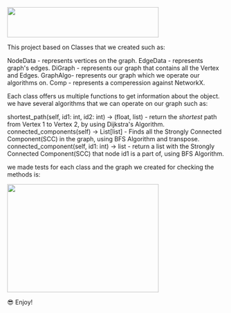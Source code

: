 <img src="/Pictures/OOP_EX3 Python.jpeg" height="70" width="350" >

This project based on Classes that we created such as:

NodeData - represents vertices on the graph.
EdgeData - represents graph's edges.
DiGraph - represents our graph that contains all the Vertex and Edges.
GraphAlgo- represents our graph which we operate our algorithms on.
Comp - represents a comperession against NetworkX.

Each class offers us multiple functions to get information about the object.
we have several algorithms that we can operate on our graph such as:

shortest_path(self, id1: int, id2: int) -> (float, list) - return the *shortest* path from Vertex 1 to Vertex 2,
by using Dijkstra's Algorithm.
connected_components(self) -> List[list] - Finds all the Strongly Connected Component(SCC) in the graph,
using BFS Algorithm and transpose.
connected_component(self, id1: int) -> list - return a list with the Strongly Connected Component(SCC) that node id1 is a part of,
using BFS Algorithm.

we made tests for each class and the graph we created for checking the methods is:

<img src="/Pictures/create_graph.jpeg" height="250" width="350" >
 
 
 😎 Enjoy!

